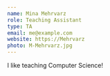 ```yaml
---
name: Mina Mehrvarz
role: Teaching Assistant
type: TA
email: me@example.com
website: https://Mehrvarz
photo: M-Mehrvarz.jpg
---
```


I like teaching Computer Science!
